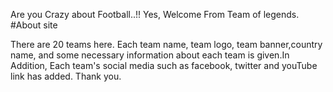 
Are you Crazy about Football..!! Yes, Welcome From Team of legends.
#About site

There are 20 teams here. Each team name, team logo, team banner,country name, and some necessary information about
each team is given.In Addition, Each team's social media such as facebook, twitter and youTube link has added. 
Thank you.

